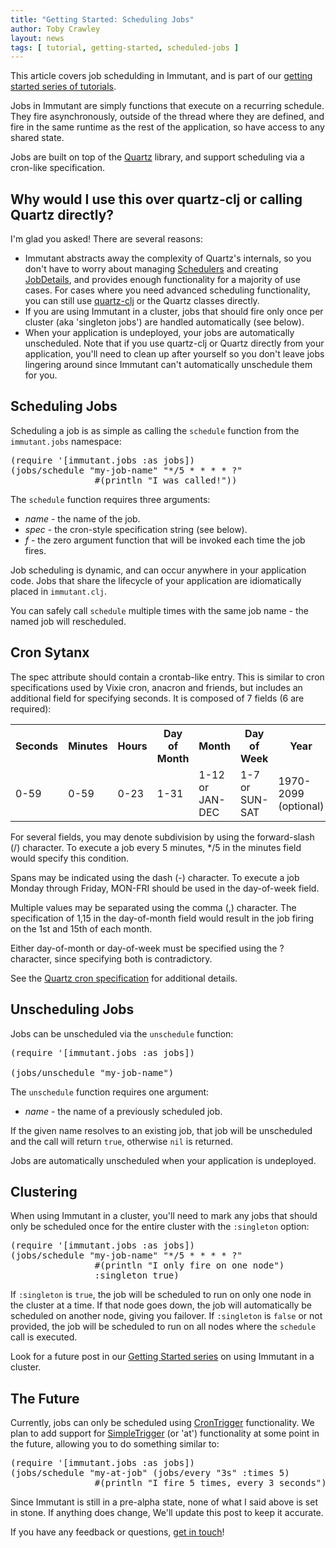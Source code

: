 ```yaml
---
title: "Getting Started: Scheduling Jobs"
author: Toby Crawley
layout: news
tags: [ tutorial, getting-started, scheduled-jobs ]
---
```



This article covers job schedulding in Immutant, and is part of our
[getting started series of tutorials][getting-started]. 

Jobs in Immutant are simply functions that execute on a recurring 
schedule. They fire asynchronously, outside of the thread where they are 
defined, and fire in the same runtime as the rest of the application, so 
have access to any shared state.

Jobs are built on top of the [Quartz] library, and support scheduling via a 
cron-like specification. 

## Why would I use this over quartz-clj or calling Quartz directly?

I'm glad you asked! There are several reasons:

* Immutant abstracts away the complexity of Quartz's internals, so you don't
  have to worry about managing [Schedulers] and creating [JobDetails], and
  provides enough functionality for a majority of use cases. For 
  cases where you need advanced scheduling functionality, you can still use
  [quartz-clj] or the Quartz classes directly.
* If you are using Immutant in a cluster, jobs that should fire only once per
  cluster (aka 'singleton jobs') are handled automatically (see below).
* When your application is undeployed, your jobs are automatically unscheduled.
  Note that if you use quartz-clj or Quartz directly from your application,
  you'll need  to clean up after yourself so you don't leave jobs lingering around 
  since Immutant can't automatically unschedule them for you.

## Scheduling Jobs

Scheduling a job is as simple as calling the `schedule`  function from the
`immutant.jobs` namespace:

<pre class="syntax clojure">(require '[immutant.jobs :as jobs])
(jobs/schedule "my-job-name" "*/5 * * * * ?" 
                #(println "I was called!"))</pre>

The `schedule` function requires three arguments:

* *name* - the name of the job.
* *spec* - the cron-style specification string (see below).
* *f* - the zero argument function that will be invoked each time the job fires.

Job scheduling is dynamic, and can occur anywhere in your application code. 
Jobs that share the lifecycle of your application are idiomatically placed in `immutant.clj`.

You can safely call `schedule` multiple times with the same job name - the named job will 
rescheduled.
  
## Cron Sytanx

The spec attribute should contain a crontab-like entry. This is similar to cron specifications
used by Vixie cron, anacron and friends, but includes an additional field for specifying seconds.
It is composed of 7 fields (6 are required):

<table class="fancy">
    <tr><th>Seconds</th><th>Minutes</th><th>Hours</th><th>Day of Month</th><th>Month</th><th>Day of Week</th><th>Year</th></tr>
    <tr><td>0-59</td><td>0-59</td><td>0-23</td><td>1-31</td><td>1-12 or JAN-DEC</td><td>1-7 or SUN-SAT</td><td>1970-2099 (optional)</td></tr>
</table>

For several fields, you may denote subdivision by using the forward-slash (/) character. To execute a job 
every 5 minutes, */5 in the minutes field would specify this condition.

Spans may be indicated using the dash (-) character. To execute a job Monday through Friday, MON-FRI 
should be used in the day-of-week field.

Multiple values may be separated using the comma (,) character. The specification of 1,15 in the 
day-of-month field would result in the job firing on the 1st and 15th of each month.

Either day-of-month or day-of-week must be specified using the ? character, since specifying
both is contradictory.

  See the [Quartz cron specification] for additional details.


## Unscheduling Jobs
  
Jobs can be unscheduled via the `unschedule` function:

<pre class="syntax clojure">(require '[immutant.jobs :as jobs])
    
(jobs/unschedule "my-job-name")</pre>

The `unschedule` function requires one argument:

* *name* - the name of a previously scheduled job.

If the given name resolves to an existing job, that job will be unscheduled and the call will
return `true`, otherwise `nil` is returned.

Jobs are automatically unscheduled when your application is undeployed.

## Clustering

When using Immutant in a cluster, you'll need to mark any jobs that should only be scheduled
once for the entire cluster with the `:singleton` option:

<pre class="syntax clojure">(require '[immutant.jobs :as jobs])
(jobs/schedule "my-job-name" "*/5 * * * * ?" 
                #(println "I only fire on one node")
                :singleton true)</pre>

If `:singleton` is `true`, the job will be scheduled to run on only one node in the cluster
at a time. If that node goes down, the job will automatically be scheduled on another node, giving
you failover. If `:singleton` is `false` or not provided, the job will be scheduled to run on
all nodes where the `schedule` call is executed.

Look for a future post in our [Getting Started series][getting-started] on using Immutant in
a cluster.

## The Future

Currently, jobs can only be scheduled using [CronTrigger] functionality. We plan to add
support for [SimpleTrigger] (or 'at') functionality at some point in the future, 
allowing you to do something similar to:

<pre class="syntax clojure">(require '[immutant.jobs :as jobs])
(jobs/schedule "my-at-job" (jobs/every "3s" :times 5)
                #(println "I fire 5 times, every 3 seconds"))</pre>

Since Immutant is still in a pre-alpha state, none of what I said above is set in stone. If 
anything does change, We'll update this post to keep it accurate. 

If you have any feedback or questions, [get in touch]! 

[getting-started]: /news/tags/getting-started/
[Quartz]: http://quartz-scheduler.org/
[quartz-clj]: https://github.com/mdpendergrass/quartz-clj
[Schedulers]: http://quartz-scheduler.org/api/1.8.5/org/quartz/Scheduler.html
[JobDetails]: http://quartz-scheduler.org/api/1.8.5/org/quartz/JobDetail.html
[CronTrigger]: http://quartz-scheduler.org/api/1.8.5/org/quartz/CronTrigger.html
[SimpleTrigger]: http://quartz-scheduler.org/api/1.8.5/org/quartz/SimpleTrigger.html
[Quartz cron specification]: http://www.quartz-scheduler.org/documentation/quartz-1.x/tutorials/TutorialLesson06
[get in touch]: /community






